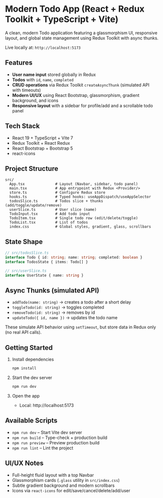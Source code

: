 # Modern Todo App (React + Redux Toolkit + TypeScript + Vite)

A clean, modern Todo application featuring a glassmorphism UI, responsive layout, and global state management using Redux Toolkit with async thunks.

Live locally at: `http://localhost:5173`

## Features

- **User name input** stored globally in Redux
- **Todos** with `id`, `name`, `completed`
- **CRUD operations** via Redux Toolkit `createAsyncThunk` (simulated API with timeouts)
- **Modern UI/UX** using React Bootstrap, glassmorphism, gradient background, and icons
- **Responsive layout** with a sidebar for profile/add and a scrollable todo panel

## Tech Stack

- React 19 + TypeScript + Vite 7
- Redux Toolkit + React Redux
- React Bootstrap + Bootstrap 5
- react-icons

## Project Structure

```
src/
  App.tsx              # Layout (Navbar, sidebar, todo panel)
  main.tsx             # App entrypoint with Redux <Provider/>
  store.ts             # Configure Redux store
  hooks.ts             # Typed hooks: useAppDispatch/useAppSelector
  todosSlice.ts        # Todos slice + thunks (add/toggle/update/remove)
  userSlice.ts         # User slice (name)
  TodoInput.tsx        # Add todo input
  TodoItem.tsx         # Single todo row (edit/delete/toggle)
  TodoList.tsx         # List of todos
  index.css            # Global styles, gradient, glass, scrollbars
```

## State Shape

```ts
// src/todosSlice.ts
interface Todo { id: string; name: string; completed: boolean }
interface TodosState { items: Todo[] }

// src/userSlice.ts
interface UserState { name: string }
```

## Async Thunks (simulated API)

- `addTodo(name: string)` -> creates a todo after a short delay
- `toggleTodo(id: string)` -> toggles completed
- `removeTodo(id: string)` -> removes by id
- `updateTodo({ id, name })` -> updates the todo name

These simulate API behavior using `setTimeout`, but store data in Redux only (no real API calls).

## Getting Started

1. Install dependencies
   ```bash
   npm install
   ```

2. Start the dev server
   ```bash
   npm run dev
   ```

3. Open the app
   - Local: http://localhost:5173

## Available Scripts

- `npm run dev` – Start Vite dev server
- `npm run build` – Type-check + production build
- `npm run preview` – Preview production build
- `npm run lint` – Lint the project

## UI/UX Notes

- Full-height fluid layout with a top Navbar
- Glassmorphism cards (`.glass` utility in `src/index.css`)
- Subtle gradient background and modern scrollbars
- Icons via `react-icons` for edit/save/cancel/delete/add/user
